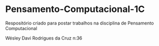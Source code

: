 # Pensamento-Computacional-1C

Respositório criado para postar trabalhos na disciplina de Pensamento Computacional 

Wésley Davi Rodrigues da Cruz n:36
